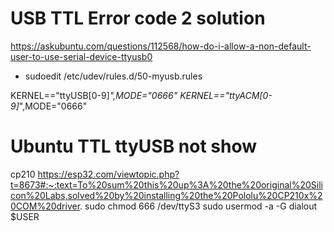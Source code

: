 # USB TTL Error code 2 solution
https://askubuntu.com/questions/112568/how-do-i-allow-a-non-default-user-to-use-serial-device-ttyusb0
- sudoedit /etc/udev/rules.d/50-myusb.rules

KERNEL=="ttyUSB[0-9]*",MODE="0666"
KERNEL=="ttyACM[0-9]*",MODE="0666"



# Ubuntu TTL ttyUSB not show 
cp210
https://esp32.com/viewtopic.php?t=8673#:~:text=To%20sum%20this%20up%3A%20the%20original%20Silicon%20Labs,solved%20by%20installing%20the%20Pololu%20CP210x%20COM%20driver.
sudo chmod 666 /dev/ttyS3
sudo usermod -a -G dialout $USER